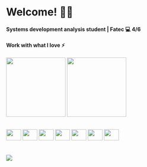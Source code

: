 <h1> Welcome! ✌🏽 </h1>

<h4>Systems development analysis student | Fatec 💻  4/6</h4>
<h4>Work with what I love ⚡️</h4>


<div>
 <img height="160em" align="center" src="https://github-readme-stats.vercel.app/api?username=senhorN&show_icons=true&theme=blue-green&include_all_commits=true&count_private=true"/>
 <img height="160em" align="center" src="https://github-readme-stats.vercel.app/api/top-langs/?username=senhorN&layout=compact&langs_count=7&theme=blue-green"/>
</div><br>
 <div align="center"> 


  
 <div align="left "style="display: inline_block"><br>

  <img align="center" height="30" width="40" src="https://cdn.jsdelivr.net/gh/devicons/devicon/icons/csharp/csharp-plain.svg" />
  <img align="center" height="30" width="40" src="https://cdn.jsdelivr.net/gh/devicons/devicon/icons/php/php-plain.svg" />
  <img align="center" height="30" width="40" src="https://cdn.jsdelivr.net/gh/devicons/devicon/icons/dotnetcore/dotnetcore-original.svg" />
  <img align="center" height="30" width="40" src="https://cdn.jsdelivr.net/gh/devicons/devicon/icons/mysql/mysql-plain.svg" />
  <img align="center" height="30" width="40" src="https://cdn.jsdelivr.net/gh/devicons/devicon/icons/visualstudio/visualstudio-plain.svg" />  
  <img align="center" height="30" width="40" src="https://cdn.jsdelivr.net/gh/devicons/devicon/icons/java/java-original-wordmark.svg" />
  
   <img align="center" height="30" width="40" src="https://cdn.jsdelivr.net/gh/devicons/devicon/icons/linux/linux-plain.svg" />
          
          
  </div>
  
#
  
  <div align="left">
 <a href="https://www.linkedin.com/in/n%C3%ADcolas-carloto-074595185/" target="_blank"><img src="https://img.shields.io/badge/-LinkedIn-%230077B5?style=for-the-badge&logo=linkedin&logoColor=white" target="_blank"></a> 

   
 </div>
  
